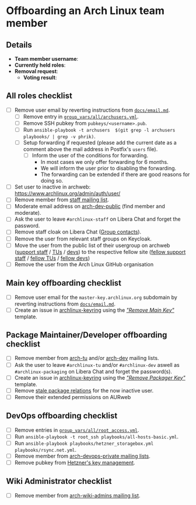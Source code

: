 <!--
This template should be used for offboarding Arch Linux team members.
-->

# Offboarding an Arch Linux team member

## Details

- **Team member username**:
- **Currently held roles**: <!-- Add known roles here like Package Maintainer, DevOps, etc -->
- **Removal request**: <!-- Add link to relevant mailing list mail -->
  - **Voting result**: <!-- Add link to relevant mailing list mail -->

## All roles checklist

- [ ] Remove user email by reverting instructions from [`docs/email.md`](docs/email.md).
  - [ ] Remove entry in [`group_vars/all/archusers.yml`](group_vars/all/archusers.yml).
  - [ ] Remove SSH pubkey from `pubkeys/<username>.pub`.
  - [ ] Run `ansible-playbook -t archusers  $(git grep -l archusers playbooks/ | grep -v phrik)`.
  - [ ] Setup forwarding if requested (please add the current date as a comment above the mail address in Postfix's `users` file).
    - [ ] Inform the user of the conditions for forwarding.
      - In most cases we only offer forwarding for 6 months.
      - We will inform the user prior to disabling the forwarding.
      - The forwarding can be extended if there are good reasons for doing so.
- [ ] Set user to inactive in archweb: https://www.archlinux.org/admin/auth/user/
- [ ] Remove member from [staff mailing list](https://lists.archlinux.org/mailman3/lists/staff.lists.archlinux.org/members/member/).
- [ ] Moderate email address on [arch-dev-public](https://lists.archlinux.org/mailman3/lists/arch-dev-public.lists.archlinux.org/members/member/) (find member and moderate).
- [ ] Ask the user to leave `#archlinux-staff` on Libera Chat and forget the password.
- [ ] Remove staff cloak on Libera Chat ([Group contacts](https://wiki.archlinux.org/title/Arch_IRC_channels#Libera_Chat_group_contacts)).
- [ ] Remove the user from relevant staff groups on Keycloak.
- [ ] Move the user from the public list of their usergroup on archweb ([support staff](https://archlinux.org/people/support-staff/) / [TUs](https://archlinux.org/people/trusted-users/) / [devs](https://archlinux.org/people/developers/)) to the respective fellow site ([fellow support staff](https://archlinux.org/people/support-staff-fellows/) / [fellow TUs](https://archlinux.org/people/trusted-user-fellows/) / [fellow devs](https://archlinux.org/people/developer-fellows/))
- [ ] Remove the user from the Arch Linux GitHub organisation

## Main key offboarding checklist

- [ ] Remove user email for the `master-key.archlinux.org` subdomain by reverting instructions from [`docs/email.md`](docs/email.md).
- [ ] Create an issue in [archlinux-keyring](https://gitlab.archlinux.org/archlinux/archlinux-keyring) using the [*"Remove Main Key"*](https://gitlab.archlinux.org/archlinux/archlinux-keyring/-/issues/new?issuable_template=Remove%20Main%20Key) template.

## Package Maintainer/Developer offboarding checklist

- [ ] Remove member from [arch-tu](https://lists.archlinux.org/mailman3/lists/arch-tu.lists.archlinux.org/members/member/) and/or [arch-dev](https://lists.archlinux.org/mailman3/lists/arch-dev.lists.archlinux.org/members/member/) mailing lists.
- [ ] Ask the user to leave `#archlinux-tu` and/or `#archlinux-dev` aswell as `#archlinux-packaging` on Libera Chat and forget the password(s).
- [ ] Create an issue in [archlinux-keyring](https://gitlab.archlinux.org/archlinux/archlinux-keyring) using the [*"Remove Packager Key"*](https://gitlab.archlinux.org/archlinux/archlinux-keyring/-/issues/new?issuable_template=Remove%20Packager%20Key) template.
- [ ] Remove [stale package relations](https://archlinux.org/packages/stale_relations/) for the now inactive user.
- [ ] Remove their extended permissions on AURweb

## DevOps offboarding checklist

- [ ] Remove entries in [`group_vars/all/root_access.yml`](group_vars/all/root_access.yml).
- [ ] Run `ansible-playbook -t root_ssh playbooks/all-hosts-basic.yml`.
- [ ] Run `ansible-playbook playbooks/hetzner_storagebox.yml playbooks/rsync.net.yml`.
- [ ] Remove member from [arch-devops-private mailing lists](https://lists.archlinux.org/mailman3/lists/arch-devops-private.lists.archlinux.org/members/member/).
- [ ] Remove pubkey from [Hetzner's key management](https://robot.your-server.de/key/index).

## Wiki Administrator checklist

- [ ] Remove member from [arch-wiki-admins mailing list](https://lists.archlinux.org/mailman3/lists/arch-wiki-admins.lists.archlinux.org/members/member/).
